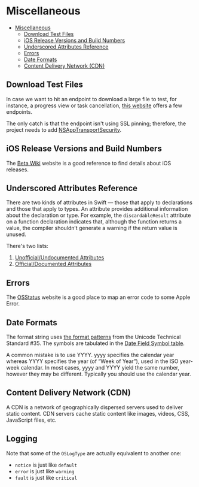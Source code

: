 # Miscellaneous

- [Miscellaneous](#miscellaneous)
  - [Download Test Files](#download-test-files)
  - [iOS Release Versions and Build Numbers](#ios-release-versions-and-build-numbers)
  - [Underscored Attributes Reference](#underscored-attributes-reference)
  - [Errors](#errors)
  - [Date Formats](#date-formats)
  - [Content Delivery Network (CDN)](#content-delivery-network-cdn)

## Download Test Files

In case we want to hit an endpoint to download a large file to test, for
instance, a progress view or task cancellation, [this website](http://xcal1.vodafone.co.uk)
offers a few endpoints.

The only catch is that the endpoint isn't using SSL pinning; therefore, the
project needs to add [NSAppTransportSecurity](https://developer.apple.com/documentation/bundleresources/information_property_list/nsapptransportsecurity/).

## iOS Release Versions and Build Numbers

The [Beta Wiki](https://betawiki.net/wiki/Main_Page) website is a good reference
to find details about iOS releases.

## Underscored Attributes Reference

There are two kinds of attributes in Swift — those that apply to declarations
and those that apply to types. An attribute provides additional information
about the declaration or type. For example, the `discardableResult` attribute
on a function declaration indicates that, although the function returns a value,
the compiler shouldn’t generate a warning if the return value is unused.

There's two lists:

1. [Unofficial/Undocumented Attributes](https://github.com/swiftlang/swift/blob/main/docs/ReferenceGuides/UnderscoredAttributes.md)
2. [Official/Documented Attributes](https://docs.swift.org/swift-book/documentation/the-swift-programming-language/attributes/)

## Errors

The [OSStatus](https://www.osstatus.com) website is a good place to map an error
code to some Apple Error.

## Date Formats

The format string uses [the format patterns](http://unicode.org/reports/tr35/tr35-dates.html#Date_Format_Patterns)
from the Unicode Technical Standard #35. The symbols are tabulated in the
[Date Field Symbol table](http://unicode.org/reports/tr35/tr35-dates.html#Date_Field_Symbol_Table).

A common mistake is to use YYYY. yyyy specifies the calendar year whereas YYYY
specifies the year (of “Week of Year”), used in the ISO year-week calendar.
In most cases, yyyy and YYYY yield the same number, however they may be different.
Typically you should use the calendar year.

## Content Delivery Network (CDN)

A CDN is a network of geographically dispersed servers used to deliver static content.
CDN servers cache static content like images, videos, CSS, JavaScript files, etc.

## Logging

Note that some of the `OSLogType` are actually equivalent to another one:

- `notice` is just like `default`
- `error` is just like `warning`
- `fault` is just like `critical`

